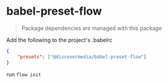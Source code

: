 # babel-preset-flow

> Package dependencies are managed with this package

Add the following to the project's .babelrc
```json
{
    "presets": ["@discovermedia/babel-preset-flow"]
}
```

run ``flow init``
